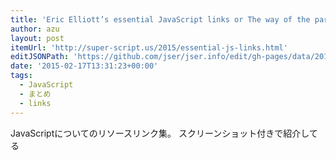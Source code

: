 ```yaml
---
title: 'Eric Elliott’s essential JavaScript links or The way of the parrot, not · Super-Script'
author: azu
layout: post
itemUrl: 'http://super-script.us/2015/essential-js-links.html'
editJSONPath: 'https://github.com/jser/jser.info/edit/gh-pages/data/2015/02/index.json'
date: '2015-02-17T13:31:23+00:00'
tags:
  - JavaScript
  - まとめ
  - links
---
```

JavaScriptについてのリソースリンク集。
スクリーンショット付きで紹介してる
